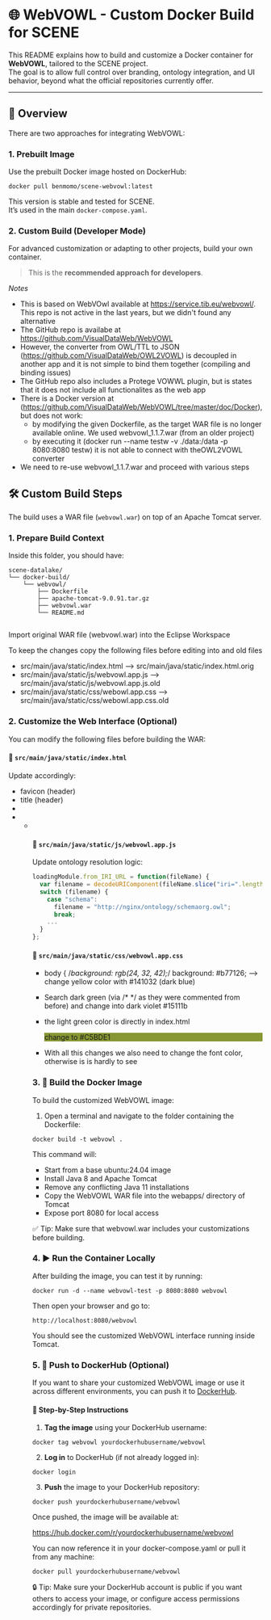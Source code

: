 # 🌐 WebVOWL - Custom Docker Build for SCENE

This README explains how to build and customize a Docker container for **WebVOWL**, tailored to the SCENE project.  
The goal is to allow full control over branding, ontology integration, and UI behavior, beyond what the official repositories currently offer.

---

## 🧭 Overview

There are two approaches for integrating WebVOWL:

### 1. Prebuilt Image

Use the prebuilt Docker image hosted on DockerHub:

```
docker pull benmomo/scene-webvowl:latest
```

This version is stable and tested for SCENE.  
It’s used in the main `docker-compose.yaml`.


### 2. Custom Build (Developer Mode)

For advanced customization or adapting to other projects, build your own container.

> This is the **recommended approach for developers**.

*Notes*

- This is based on WebVOwl available at https://service.tib.eu/webvowl/. This repo is not active in the last years, but we didn't found any alternative
- The GitHub repo is availabe at https://github.com/VisualDataWeb/WebVOWL
- However, the converter from OWL/TTL to JSON (https://github.com/VisualDataWeb/OWL2VOWL) is decoupled in another app and it is not simple to bind them together (compiling and binding issues) 
- The GitHub repo also includes a Protege VOWWL plugin, but is states that it does not include all functionalites as the web app
- There is a Docker version at (https://github.com/VisualDataWeb/WebVOWL/tree/master/doc/Docker), but does not work:
	- by modifying the given Dockerfile, as the target WAR file is no longer available online. We used  webvowl_1.1.7.war (from an older project)
	- by executing it (docker run --name testw -v ./data:/data -p 8080:8080 testw) it is not able to connect with theOWL2VOWL converter
- We need to re-use webvowl_1.1.7.war and proceed with various steps




## 🛠 Custom Build Steps

The build uses a WAR file (`webvowl.war`) on top of an Apache Tomcat server.

### 1. Prepare Build Context

Inside this folder, you should have:

```
scene-datalake/
└── docker-build/
    └── webvowl/
        ├── Dockerfile
        ├── apache-tomcat-9.0.91.tar.gz        
        ├── webvowl.war           
        └── README.md           
        
```

Import original WAR file (webvowl.war) into the Eclipse Workspace

To keep the changes copy the following files before editing into and old files

- src/main/java/static/index.html 		  --> src/main/java/static/index.html.orig
- src/main/java/static/js/webvowl.app.js  --> src/main/java/static/js/webvowl.app.js.old
- src/main/java/static/css/webowl.app.css --> src/main/java/static/css/webowl.app.css.old



### 2. Customize the Web Interface (Optional)

You can modify the following files before building the WAR:

#### 🔧 `src/main/java/static/index.html`

Update accordingly:

- favicon (header)
- title (header)
- <div id="logo" class="noselect">
- <ul id="m_select" class="toolTipMenu noselect"> 
- <ul id="m_about" class="toolTipMenu">


#### 🔧 `src/main/java/static/js/webvowl.app.js`

Update ontology resolution logic:

```js
loadingModule.from_IRI_URL = function(fileName) {
  var filename = decodeURIComponent(fileName.slice("iri=".length));
  switch (filename) {
    case "schema":
      filename = "http://nginx/ontology/schemaorg.owl";
      break;
    ...
  }
};
```

#### 🎨 `src/main/java/static/css/webvowl.app.css`

- body {
    	/*background: rgb(24, 32, 42);*/
    	background: #b77126;   --> change yellow color with #141032 (dark blue)

- Search dark green (via /* */ as they were commented from before) and change into dark violet #15111b


- the light green color is directly in index.html
    	<aside id="detailsArea" style="background-color: #869734;">
    	change to #C5BDE1

- With all this changes we also need to change the font color, otherwise is is hardly to see


### 3. 🧱 Build the Docker Image

To build the customized WebVOWL image:

1. Open a terminal and navigate to the folder containing the Dockerfile:
```
docker build -t webvowl .
```

This command will:

- Start from a base ubuntu:24.04 image
- Install Java 8 and Apache Tomcat
- Remove any conflicting Java 11 installations
- Copy the WebVOWL WAR file into the webapps/ directory of Tomcat
- Expose port 8080 for local access

✅ Tip: Make sure that webvowl.war includes your customizations before building.


### 4. ▶️ Run the Container Locally

After building the image, you can test it by running:

```
docker run -d --name webvowl-test -p 8080:8080 webvowl
```

Then open your browser and go to:

```
http://localhost:8080/webvowl
```

You should see the customized WebVOWL interface running inside Tomcat.


### 5. 🚀 Push to DockerHub (Optional)

If you want to share your customized WebVOWL image or use it across different environments, you can push it to [DockerHub](https://hub.docker.com/).


#### 📝 Step-by-Step Instructions

1. **Tag the image** using your DockerHub username:

 ```
 docker tag webvowl yourdockerhubusername/webvowl
```

2. **Log in** to DockerHub (if not already logged in):

```
docker login
```

3. **Push** the image to your DockerHub repository:

```
docker push yourdockerhubusername/webvowl
```
Once pushed, the image will be available at:

https://hub.docker.com/r/yourdockerhubusername/webvowl

You can now reference it in your docker-compose.yaml or pull it from any machine:

```
docker pull yourdockerhubusername/webvowl
```
🔒 Tip: Make sure your DockerHub account is public if you want others to access your image, or configure access permissions accordingly for private repositories.

